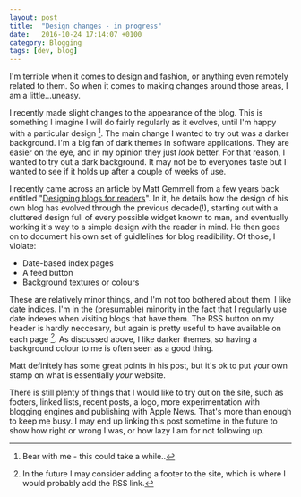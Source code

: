 ```yaml
---
layout: post
title:  "Design changes - in progress"
date:   2016-10-24 17:14:07 +0100
category: Blogging
tags: [dev, blog]
---
```


I'm terrible when it comes to design and fashion, or anything even remotely related to them. So when it comes to making changes around those areas, I am a little...uneasy. 

I recently made slight changes to the appearance of the blog. This is something I imagine I will do fairly regularly as it evolves, until I'm happy with a particular design [^1]. The main change I wanted to try out was a darker background. I'm a big fan of dark themes in software applications. They are easier on the eye, and in my opinion they just *look* better. For that reason, I wanted to try out a dark background. It may not be to everyones taste but I wanted to see if it holds up after a couple of weeks of use. 

I recently came across an article by Matt Gemmell from a few years back entitled "[Designing blogs for readers][gemdesign]". In it, he details how the design of his own blog has evolved through the previous decade(!), starting out with a cluttered design full of every possible widget known to man, and eventually working it's way to a simple design with the reader in mind. He then goes on to document his own set of guidlelines for blog readibility. Of those, I violate:

- Date-based index pages
- A feed button
- Background textures or colours

These are relatively minor things, and I'm not too bothered about them. I like date indices. I'm in the (presumable) minority in the fact that I regularly use date indexes when visiting blogs that have them. The RSS button on my header is hardly neccesary, but again is pretty useful to have available on each page [^2]. As discussed above, I like darker themes, so having a background colour to me is often seen as a good thing. 

Matt definitely has some great points in his post, but it's ok to put your own stamp on what is essentially *your* website. 

There is still plenty of things that I would like to try out on the site, such as footers, linked lists, recent posts, a logo, more experimentation with blogging engines and publishing with Apple News. That's more than enough to keep me busy. I may end up linking this post sometime in the future to show how right or wrong I was, or how lazy I am for not following up.

[^1]: Bear with me - this could take a while..
[^2]: In the future I may consider adding a footer to the site, which is where I would probably add the RSS link.

[gemdesign]:http://mattgemmell.com/designing-blogs-for-readers/